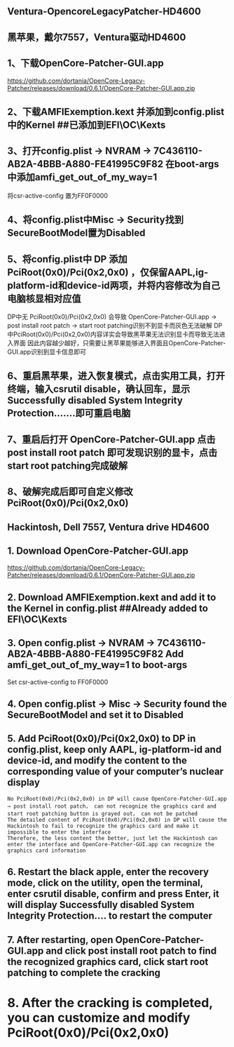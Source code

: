 ## Ventura-OpencoreLegacyPatcher-HD4600

## 黑苹果，戴尔7557，Ventura驱动HD4600

## 1、下载OpenCore-Patcher-GUI.app
   https://github.com/dortania/OpenCore-Legacy-Patcher/releases/download/0.6.1/OpenCore-Patcher-GUI.app.zip
## 2、下载AMFIExemption.kext 并添加到config.plist中的Kernel  ##已添加到EFI\OC\Kexts
## 3、打开config.plist → NVRAM → 7C436110-AB2A-4BBB-A880-FE41995C9F82  在boot-args中添加amfi_get_out_of_my_way=1
   将csr-active-config 置为FF0F0000
## 4、将config.plist中Misc → Security找到SecureBootModel置为Disabled
## 5、将config.plist中 DP 添加 PciRoot(0x0)/Pci(0x2,0x0) ，仅保留AAPL,ig-platform-id和device-id两项，并将内容修改为自己电脑核显相对应值
   DP中无 PciRoot(0x0)/Pci(0x2,0x0) 会导致 OpenCore-Patcher-GUI.app → post install root patch → start root patching识别不到显卡而灰色无法破解
   DP中PciRoot(0x0)/Pci(0x2,0x0)内容详实会导致黑苹果无法识别显卡而导致无法进入界面
   因此内容越少越好，只需要让黑苹果能够进入界面且OpenCore-Patcher-GUI.app识别到显卡信息即可
## 6、重启黑苹果，进入恢复模式，点击实用工具，打开终端，输入csrutil disable，确认回车，显示Successfully disabled System Integrity Protection.……即可重启电脑
## 7、重启后打开 OpenCore-Patcher-GUI.app 点击 post install root patch 即可发现识别的显卡，点击start root patching完成破解
## 8、破解完成后即可自定义修改PciRoot(0x0)/Pci(0x2,0x0)



## Hackintosh, Dell 7557, Ventura drive HD4600


## 1. Download OpenCore-Patcher-GUI.app
   https://github.com/dortania/OpenCore-Legacy-Patcher/releases/download/0.6.1/OpenCore-Patcher-GUI.app.zip
## 2. Download AMFIExemption.kext and add it to the Kernel in config.plist ##Already added to EFI\OC\Kexts
## 3. Open config.plist → NVRAM → 7C436110-AB2A-4BBB-A880-FE41995C9F82 Add amfi_get_out_of_my_way=1 to boot-args
   Set csr-active-config to FF0F0000
## 4. Open config.plist → Misc → Security found the SecureBootModel and set it to Disabled
## 5. Add PciRoot(0x0)/Pci(0x2,0x0) to DP in config.plist, keep only AAPL, ig-platform-id and device-id, and modify the content to the corresponding value of your computer’s nuclear display
    No PciRoot(0x0)/Pci(0x2,0x0) in DP will cause OpenCore-Patcher-GUI.app → post install root patch， can not recognize the graphics card and start root patching button is grayed out， can not be patched
    The detailed content of PciRoot(0x0)/Pci(0x2,0x0) in DP will cause the Hackintosh to fail to recognize the graphics card and make it impossible to enter the interface
    Therefore, the less content the better, just let the Hackintosh can enter the interface and OpenCore-Patcher-GUI.app can recognize the graphics card information
## 6. Restart the black apple, enter the recovery mode, click on the utility, open the terminal, enter csrutil disable, confirm and press Enter, it will display Successfully disabled System Integrity Protection.... to restart the computer
## 7. After restarting, open OpenCore-Patcher-GUI.app and click post install root patch to find the recognized graphics card, click start root patching to complete the cracking
# 8. After the cracking is completed, you can customize and modify PciRoot(0x0)/Pci(0x2,0x0)
